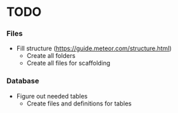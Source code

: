 # TODO

### Files
- Fill structure (https://guide.meteor.com/structure.html)
  - Create all folders
  - Create all files for scaffolding

### Database
- Figure out needed tables
  - Create files and definitions for tables
